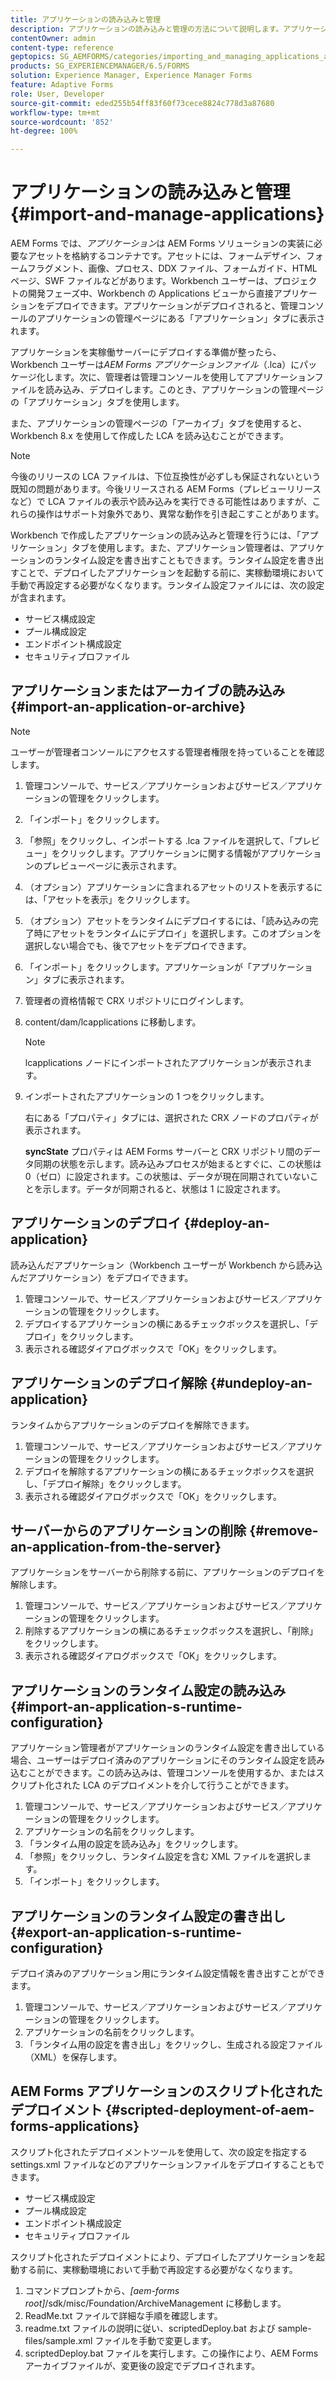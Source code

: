 ```yaml
---
title: アプリケーションの読み込みと管理
description: アプリケーションの読み込みと管理の方法について説明します。アプリケーションは、AEM Forms ソリューションの実装に必要なアセットを格納するコンテナです。
contentOwner: admin
content-type: reference
geptopics: SG_AEMFORMS/categories/importing_and_managing_applications_and_archives
products: SG_EXPERIENCEMANAGER/6.5/FORMS
solution: Experience Manager, Experience Manager Forms
feature: Adaptive Forms
role: User, Developer
source-git-commit: eded255b54ff83f60f73cece8824c778d3a87680
workflow-type: tm+mt
source-wordcount: '852'
ht-degree: 100%

---
```


# アプリケーションの読み込みと管理{#import-and-manage-applications}

AEM Forms では、*アプリケーション*&#x200B;は AEM Forms ソリューションの実装に必要なアセットを格納するコンテナです。アセットには、フォームデザイン、フォームフラグメント、画像、プロセス、DDX ファイル、フォームガイド、HTML ページ、SWF ファイルなどがあります。Workbench ユーザーは、プロジェクトの開発フェーズ中、Workbench の Applications ビューから直接アプリケーションをデプロイできます。アプリケーションがデプロイされると、管理コンソールのアプリケーションの管理ページにある「アプリケーション」タブに表示されます。

アプリケーションを実稼働サーバーにデプロイする準備が整ったら、Workbench ユーザーは&#x200B;*AEM Forms アプリケーションファイル*（.lca）にパッケージ化します。次に、管理者は管理コンソールを使用してアプリケーションファイルを読み込み、デプロイします。このとき、アプリケーションの管理ページの「アプリケーション」タブを使用します。

また、アプリケーションの管理ページの「アーカイブ」タブを使用すると、Workbench 8.x を使用して作成した LCA を読み込むことができます。

>[!NOTE]
>
>今後のリリースの LCA ファイルは、下位互換性が必ずしも保証されないという既知の問題があります。今後リリースされる AEM Forms（プレビューリリースなど）で LCA ファイルの表示や読み込みを実行できる可能性はありますが、これらの操作はサポート対象外であり、異常な動作を引き起こすことがあります。

Workbench で作成したアプリケーションの読み込みと管理を行うには、「アプリケーション」タブを使用します。また、アプリケーション管理者は、アプリケーションのランタイム設定を書き出すこともできます。ランタイム設定を書き出すことで、デプロイしたアプリケーションを起動する前に、実稼動環境において手動で再設定する必要がなくなります。ランタイム設定ファイルには、次の設定が含まれます。

* サービス構成設定
* プール構成設定
* エンドポイント構成設定
* セキュリティプロファイル

## アプリケーションまたはアーカイブの読み込み {#import-an-application-or-archive}

>[!NOTE]
> 
> ユーザーが管理者コンソールにアクセスする管理者権限を持っていることを確認します。

1. 管理コンソールで、サービス／アプリケーションおよびサービス／アプリケーションの管理をクリックします。
1. 「インポート」をクリックします。
1. 「参照」をクリックし、インポートする .lca ファイルを選択して、「プレビュー」をクリックします。アプリケーションに関する情報がアプリケーションのプレビューページに表示されます。
1. （オプション）アプリケーションに含まれるアセットのリストを表示するには、「アセットを表示」をクリックします。
1. （オプション）アセットをランタイムにデプロイするには、「読み込みの完了時にアセットをランタイムにデプロイ」を選択します。このオプションを選択しない場合でも、後でアセットをデプロイできます。
1. 「インポート」をクリックします。アプリケーションが「アプリケーション」タブに表示されます。
1. 管理者の資格情報で CRX リポジトリにログインします。
1. content/dam/lcapplications に移動します。

   >[!NOTE]
   >
   >lcapplications ノードにインポートされたアプリケーションが表示されます。

1. インポートされたアプリケーションの 1 つをクリックします。

   右にある「プロパティ」タブには、選択された CRX ノードのプロパティが表示されます。

   **syncState** プロパティは AEM Forms サーバーと CRX リポジトリ間のデータ同期の状態を示します。読み込みプロセスが始まるとすぐに、この状態は 0（ゼロ）に設定されます。この状態は、データが現在同期されていないことを示します。データが同期されると、状態は 1 に設定されます。

## アプリケーションのデプロイ {#deploy-an-application}

読み込んだアプリケーション（Workbench ユーザーが Workbench から読み込んだアプリケーション）をデプロイできます。

1. 管理コンソールで、サービス／アプリケーションおよびサービス／アプリケーションの管理をクリックします。
1. デプロイするアプリケーションの横にあるチェックボックスを選択し、「デプロイ」をクリックします。
1. 表示される確認ダイアログボックスで「OK」をクリックします。

## アプリケーションのデプロイ解除 {#undeploy-an-application}

ランタイムからアプリケーションのデプロイを解除できます。

1. 管理コンソールで、サービス／アプリケーションおよびサービス／アプリケーションの管理をクリックします。
1. デプロイを解除するアプリケーションの横にあるチェックボックスを選択し、「デプロイ解除」をクリックします。
1. 表示される確認ダイアログボックスで「OK」をクリックします。

## サーバーからのアプリケーションの削除 {#remove-an-application-from-the-server}

アプリケーションをサーバーから削除する前に、アプリケーションのデプロイを解除します。

1. 管理コンソールで、サービス／アプリケーションおよびサービス／アプリケーションの管理をクリックします。
1. 削除するアプリケーションの横にあるチェックボックスを選択し、「削除」をクリックします。
1. 表示される確認ダイアログボックスで「OK」をクリックします。

## アプリケーションのランタイム設定の読み込み {#import-an-application-s-runtime-configuration}

アプリケーション管理者がアプリケーションのランタイム設定を書き出している場合、ユーザーはデプロイ済みのアプリケーションにそのランタイム設定を読み込むことができます。この読み込みは、管理コンソールを使用するか、またはスクリプト化された LCA のデプロイメントを介して行うことができます。

1. 管理コンソールで、サービス／アプリケーションおよびサービス／アプリケーションの管理をクリックします。
1. アプリケーションの名前をクリックします。
1. 「ランタイム用の設定を読み込み」をクリックします。
1. 「参照」をクリックし、ランタイム設定を含む XML ファイルを選択します。
1. 「インポート」をクリックします。

## アプリケーションのランタイム設定の書き出し {#export-an-application-s-runtime-configuration}

デプロイ済みのアプリケーション用にランタイム設定情報を書き出すことができます。

1. 管理コンソールで、サービス／アプリケーションおよびサービス／アプリケーションの管理をクリックします。
1. アプリケーションの名前をクリックします。
1. 「ランタイム用の設定を書き出し」をクリックし、生成される設定ファイル（XML）を保存します。

## AEM Forms アプリケーションのスクリプト化されたデプロイメント {#scripted-deployment-of-aem-forms-applications}

スクリプト化されたデプロイメントツールを使用して、次の設定を指定する settings.xml ファイルなどのアプリケーションファイルをデプロイすることもできます。

* サービス構成設定
* プール構成設定
* エンドポイント構成設定
* セキュリティプロファイル

スクリプト化されたデプロイメントにより、デプロイしたアプリケーションを起動する前に、実稼動環境において手動で再設定する必要がなくなります。

1. コマンドプロンプトから、*[aem-forms root]*/sdk/misc/Foundation/ArchiveManagement に移動します。
1. ReadMe.txt ファイルで詳細な手順を確認します。
1. readme.txt ファイルの説明に従い、scriptedDeploy.bat および sample-files/sample.xml ファイルを手動で変更します。
1. scriptedDeploy.bat ファイルを実行します。この操作により、AEM Forms アーカイブファイルが、変更後の設定でデプロイされます。
